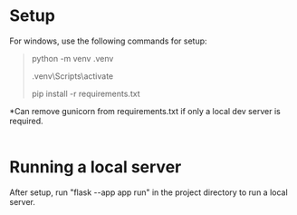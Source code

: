 # Setup
For windows, use the following commands for setup:

>python -m venv .venv
>
>.venv\Scripts\activate
>
>pip install -r requirements.txt

*Can remove gunicorn from requirements.txt if only a local dev server is required.<br><br>

# Running a local server
After setup, run "flask --app app run" in the project directory to run a local server.
